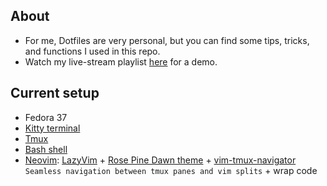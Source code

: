 ## About

- For me, Dotfiles are very personal, but you can find some tips, tricks, and functions I used in this repo.
- Watch my live-stream playlist [here](https://www.youtube.com/playlist?list=PLcazFfFZIFPld0UvU7OxYl6ayyBJ6MvY7) for a demo.

## Current setup

- Fedora 37
- [Kitty terminal](./kitty/kitty.conf)
- [Tmux](./tmux/tmux.conf)
- [Bash shell](./bashrc)
- [Neovim](./init.lua): [LazyVim](https://github.com/LazyVim/LazyVim) + [Rose Pine Dawn theme](https://rosepinetheme.com/) + [vim-tmux-navigator](https://github.com/christoomey/vim-tmux-navigator) `Seamless navigation between tmux panes and vim splits` + wrap code 
